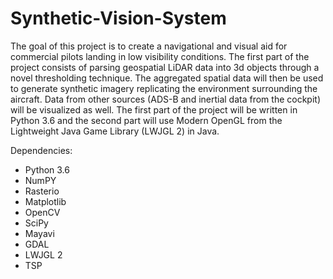 # Synthetic-Vision-System
 The goal of this project is to create a navigational and visual aid for commercial pilots landing in low visibility conditions. The first part of the project consists of parsing geospatial LiDAR data into 3d objects through a novel thresholding technique. The aggregated spatial data will then be used to generate synthetic imagery replicating the environment surrounding the aircraft. Data from other sources (ADS-B and inertial data from the cockpit) will be visualized as well. The first part of the project will be written in Python 3.6 and the second part will use Modern OpenGL from the Lightweight Java Game Library (LWJGL 2) in Java. 
 
 Dependencies:
 - Python 3.6
 - NumPY
 - Rasterio
 - Matplotlib
 - OpenCV
 - SciPy
 - Mayavi
 - GDAL
 - LWJGL 2
 - TSP
 


